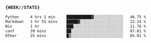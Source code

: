 ### `{WEEK//STATS}` 
<!--START_SECTION:waka-->

```txt
Python     4 hrs 1 min     ███████████▓░░░░░░░░░░░░░   46.75 %
Markdown   1 hr 55 mins    █████▓░░░░░░░░░░░░░░░░░░░   22.24 %
Nix        1 hr            ███░░░░░░░░░░░░░░░░░░░░░░   11.76 %
conf       39 mins         ██░░░░░░░░░░░░░░░░░░░░░░░   07.61 %
Other      25 mins         █▒░░░░░░░░░░░░░░░░░░░░░░░   05.01 %
```

<!--END_SECTION:waka-->
